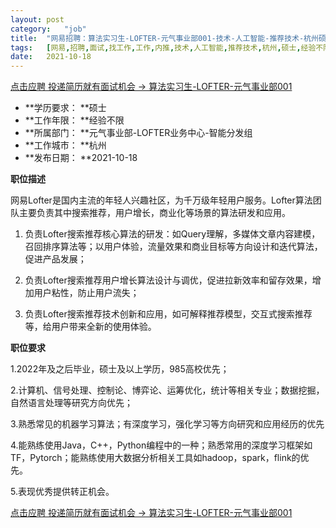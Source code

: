 ```yaml
---
layout:	post
category:	"job"
title:	"网易招聘：算法实习生-LOFTER-元气事业部001-技术-人工智能-推荐技术-杭州硕士经验不限"
tags:	[网易,招聘,面试,找工作,工作,内推,技术,人工智能,推荐技术,杭州,硕士,经验不限]
date:	2021-10-18
---
```


[点击应聘 投递简历就有面试机会 ->  算法实习生-LOFTER-元气事业部001](http://mobile.bole.netease.com/bole/boleDetail?id=26350&employeeId=346f03c3cda5f04c&key=all)



- **学历要求： **硕士
- **工作年限： **经验不限
- **所属部门： **元气事业部-LOFTER业务中心-智能分发组
- **工作城市： **杭州
- **发布日期： **2021-10-18



**职位描述**

网易Lofter是国内主流的年轻人兴趣社区，为千万级年轻用户服务。Lofter算法团队主要负责其中搜索推荐，用户增长，商业化等场景的算法研发和应用。



1. 负责Lofter搜索推荐核心算法的研发：如Query理解，多媒体文章内容建模，召回排序算法等；以用户体验，流量效果和商业目标等方向设计和迭代算法，促进产品发展；

2. 负责Lofter搜索推荐用户增长算法设计与调优，促进拉新效率和留存效果，增加用户粘性，防止用户流失；

3. 负责Lofter搜索推荐技术创新和应用，如可解释推荐模型，交互式搜索推荐等，给用户带来全新的使用体验。



**职位要求**

1.2022年及之后毕业，硕士及以上学历，985高校优先；

2.计算机、信号处理、控制论、博弈论、运筹优化，统计等相关专业；数据挖掘，自然语言处理等研究方向优先；

3.熟悉常见的机器学习算法；有深度学习，强化学习等方向研究和应用经历的优先

4.能熟练使用Java，C++，Python编程中的一种；熟悉常用的深度学习框架如TF，Pytorch；能熟练使用大数据分析相关工具如hadoop，spark，flink的优先。

5.表现优秀提供转正机会。



[点击应聘 投递简历就有面试机会 ->  算法实习生-LOFTER-元气事业部001](http://mobile.bole.netease.com/bole/boleDetail?id=26350&employeeId=346f03c3cda5f04c&key=all)